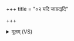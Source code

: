 +++
title = "०२ यदि जाग्रद्यदि"

+++
<details><summary>मूलम् (VS)</summary>

यदि॒ जाग्र॒द्यदि॒ स्वप॒न्नेन॑ एन॒स्योऽक॑रम्। भू॒तं मा॒ तस्मा॒द्भव्यं॑ च द्रुप॒दादि॑व मुञ्चताम् ॥
</details>